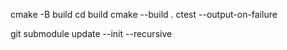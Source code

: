 cmake -B build
cd build
cmake --build .
ctest --output-on-failure

git submodule update --init --recursive
